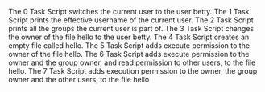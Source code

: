 The 0 Task Script switches the current user to the user betty.
The 1 Task Script prints the effective username of the current user.
The 2 Task Script prints all the groups the current user is part of.
The 3 Task Script changes the owner of the file hello to the user betty.
The 4 Task Script creates an empty file called hello.
The 5 Task Script adds execute permission to the owner of the file hello.
The 6 Task Script adds execute permission to the owner and the group owner, and read permission to other users, to the file hello.
The 7 Task Script adds execution permission to the owner, the group owner and the other users, to the file hello
